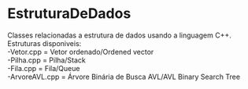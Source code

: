 # EstruturaDeDados
Classes relacionadas a estrutura de dados usando a linguagem C++.<br />
Estruturas disponiveis:<br />
  -Vetor.cpp = Vetor ordenado/Ordened vector<br />
  -Pilha.cpp = Pilha/Stack<br />
  -Fila.cpp = Fila/Queue<br />
  -ArvoreAVL.cpp = Árvore Binária de Busca AVL/AVL Binary Search Tree<br />

